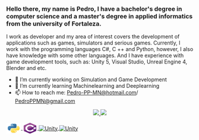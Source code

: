 ### Hello there, my name is Pedro, I have a bachelor's degree in computer science and a master's degree in applied informatics from the university of Fortaleza. 
I work as developer and my area of interest covers the development of applications such as games, simulators and serious games. 
Currently, I work with the programming languages C#, C ++ and Python, however, I also have knowledge with some other languages. And I have experience with game development tools, such as: Unity 5, Visual Studio, Unreal Engine 4, Blender and etc.

- 🔭 I’m currently working on Simulation and Game Development 
- 🌱 I’m currently learning Machinelearning and Deeplearning
- 📫 How to reach me: Pedro-PP-MN@hotmail.com/ PedroPPMN@gmail.com

<div align="center">
  <a href="https://github.com/PedroPPMN">
  <img height="180em" src="https://github-readme-stats.vercel.app/api?username=PedroPPMN&show_icons=true&theme=cobalt&include_all_commits=true&count_private=true"/>
  <img height="180em" src="https://github-readme-stats.vercel.app/api/top-langs/?username=PedroPPMN&&count_private=true&layout=compact&langs_count=7&theme=cobalt"/>
</div>
  
<div style="display: inline_block"><br>
  <img align="center" alt="Python" height="30" width="40" src="https://raw.githubusercontent.com/devicons/devicon/master/icons/python/python-original.svg">
  <img align="center" alt="Csharp" height="30" width="40" src="https://raw.githubusercontent.com/devicons/devicon/master/icons/csharp/csharp-original.svg">
  <img align="center" alt="Unity" height="30" width="40" src="https://cdn.jsdelivr.net/gh/devicons/devicon/icons/cplusplus/cplusplus-original.svg">
  <img align="center" alt="Unity" height="30" width="40" src="https://cdn.jsdelivr.net/gh/devicons/devicon/icons/unity/unity-original.svg">
</div>
  
  ##

